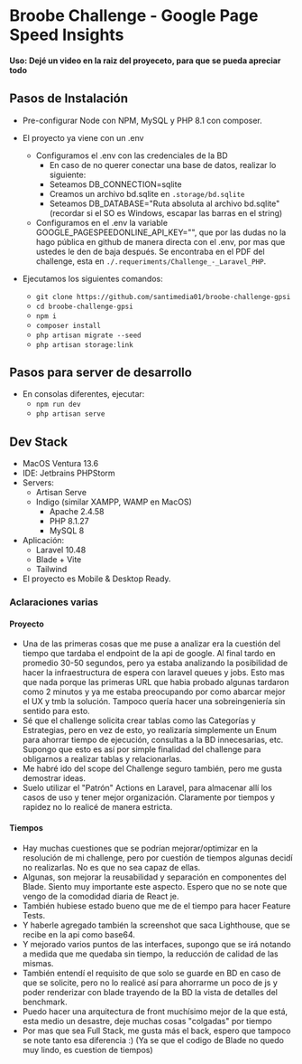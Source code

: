 # Broobe Challenge - Google Page Speed Insights
#### Uso: Dejé un video en la raiz del proyeceto, para que se pueda apreciar todo 
## Pasos de Instalación
- Pre-configurar Node con NPM, MySQL y PHP 8.1 con composer.
- El proyecto ya viene con un .env
  - Configuramos el .env con las credenciales de la BD
    - En caso de no querer conectar una base de datos, realizar lo siguiente:
    - Seteamos DB_CONNECTION=sqlite
    - Creamos un archivo bd.sqlite en `.storage/bd.sqlite`
    - Seteamos DB_DATABASE="Ruta absoluta al archivo bd.sqlite" (recordar si el SO es Windows, escapar las barras en el string)
  - Configuramos en el .env la variable GOOGLE_PAGESPEEDONLINE_API_KEY="", que por las dudas no la hago pública en github de manera directa con el .env, por mas que ustedes le den de baja después. Se encontraba en el PDF del challenge, esta en `./.requeriments/Challenge_-_Laravel_PHP`.

- Ejecutamos los siguientes comandos:
  - `git clone https://github.com/santimedia01/broobe-challenge-gpsi` 
  - `cd broobe-challenge-gpsi`
  - `npm i`
  - `composer install`
  - `php artisan migrate --seed`
  - `php artisan storage:link`

## Pasos para server de desarrollo
- En consolas diferentes, ejecutar:
  - `npm run dev`
  - `php artisan serve`

## Dev Stack
- MacOS Ventura 13.6
- IDE: Jetbrains PHPStorm
- Servers:
  - Artisan Serve
  - Indigo (similar XAMPP, WAMP en MacOS) 
    - Apache 2.4.58
    - PHP 8.1.27
    - MySQL 8
- Aplicación:
  - Laravel 10.48
  - Blade + Vite
  - Tailwind
- El proyecto es Mobile & Desktop Ready.

### Aclaraciones varias
#### Proyecto
- Una de las primeras cosas que me puse a analizar era la cuestión del tiempo que tardaba el endpoint de la api de google. Al final tardo en promedio 30-50 segundos, pero ya estaba analizando la posibilidad de hacer la infraestructura de espera con laravel queues y jobs. Esto mas que nada porque las primeras URL que habia probado algunas tardaron como 2 minutos y ya me estaba preocupando por como abarcar mejor el UX y tmb la solución. Tampoco quería hacer una sobreingeniería sin sentido para esto.
- Sé que el challenge solicita crear tablas como las Categorías y Estrategias, pero en vez de esto, yo realizaría simplemente un Enum para ahorrar tiempo de ejecución, consultas a la BD innecesarias, etc. Supongo que esto es así por simple finalidad del challenge para obligarnos a realizar tablas y relacionarlas.
- Me habré ido del scope del Challenge seguro también, pero me gusta demostrar ideas.
- Suelo utilizar el "Patrón" Actions en Laravel, para almacenar allí los casos de uso y tener mejor organización. Claramente por tiempos y rapidez no lo realicé de manera estricta.
#### Tiempos
- Hay muchas cuestiones que se podrían mejorar/optimizar en la resolución de mi challenge, pero por cuestión de tiempos algunas decidí no realizarlas. No es que no sea capaz de ellas.
- Algunas, son mejorar la reusabilidad y separación en componentes del Blade. Siento muy importante este aspecto. Espero que no se note que vengo de la comodidad diaria de React je.
- También hubiese estado bueno que me de el tiempo para hacer Feature Tests.
- Y haberle agregado también la screenshot que saca Lighthouse, que se recibe en la api como base64.
- Y mejorado varios puntos de las interfaces, supongo que se irá notando a medida que me quedaba sin tiempo, la reducción de calidad de las mismas.
- También entendí el requisito de que solo se guarde en BD en caso de que se solicite, pero no lo realicé así para ahorrarme un poco de js y poder renderizar con blade trayendo de la BD la vista de detalles del benchmark.
- Puedo hacer una arquitectura de front muchísimo mejor de la que está, esta medio un desastre, deje muchas cosas "colgadas" por tiempo
- Por mas que sea Full Stack, me gusta más el back, espero que tampoco se note tanto esa diferencia :) (Ya se que el codigo de Blade no quedo muy lindo, es cuestion de tiempos)
